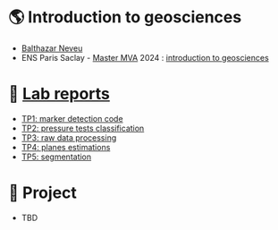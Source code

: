 # :earth_americas: Introduction to geosciences
- [Balthazar Neveu](https://www.linkedin.com/in/balthazarneveu/)
- ENS Paris Saclay - [Master MVA](https://www.master-mva.com/) 2024 : [introduction to geosciences](https://www.master-mva.com/cours/introduction-a-lapprentissage-statistique-pour-les-geosciences/)

# :test_tube: [Lab reports](https://balthazarneveu.github.io/geosciences/)
- [TP1: marker detection code](/TP_1/TP1_Markers_students.ipynb)
- [TP2: pressure tests classification](/TP_2/code/TP_2.ipynb)
- [TP3: raw data processing](/TP_3/TP_3.ipynb)
- [TP4: planes estimations](/TP_4/planes_synthesis.ipynb)
- [TP5: segmentation](/TP_5/segmentation.ipynb)

# :scroll: Project
- TBD